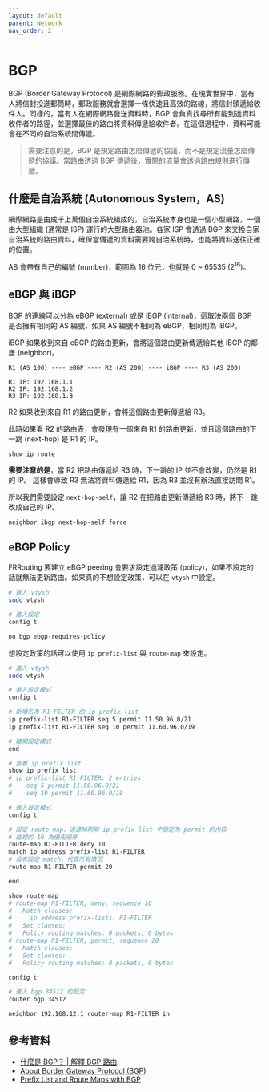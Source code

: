 ```yaml
---
layout: default
parent: Network
nav_order: 2
---
```


# BGP

BGP (Border Gateway Protocol) 是網際網路的郵政服務。在現實世界中，當有人將信封投進郵筒時，郵政服務就會選擇一條快速且高效的路線，將信封頭遞給收件人。同樣的，當有人在網際網路發送資料時，BGP 會負責找尋所有能到達資料收件者的路徑，並選擇最佳的路由將資料傳遞給收件者。在這個過程中，資料可能會在不同的自治系統間傳遞。

> 需要注意的是，BGP 是規定路由怎麼傳遞的協議，而不是規定流量怎麼傳遞的協議。當路由透過 BGP 傳遞後，實際的流量會透過路由規則進行傳遞。

## 什麼是自治系統 (Autonomous System，AS)

網際網路是由成千上萬個自治系統組成的，自治系統本身也是一個小型網路，一個由大型組織 (通常是 ISP) 運行的大型路由器池。各家 ISP 會透過 BGP 來交換自家自治系統的路由資料，確保當傳遞的資料需要跨自治系統時，也能將資料送往正確的位置。

AS 會帶有自己的編號 (number)，範圍為 16 位元，也就是 0 ~ 65535 ($2^{16}$)。

## eBGP 與 iBGP

BGP 的連線可以分為 eBGP (external) 或是 iBGP (internal)，這取決兩個 BGP 是否擁有相同的 AS 編號，如果 AS 編號不相同為 eBGP，相同則為 iBGP。

iBGP 如果收到來自 eBGP 的路由更新，會將這個路由更新傳遞給其他 iBGP 的鄰居 (neighbor)。

```text
R1 (AS 100) ---- eBGP ---- R2 (AS 200) ---- iBGP ---- R3 (AS 200)

R1 IP: 192.168.1.1
R2 IP: 192.168.1.2
R3 IP: 192.168.1.3
```

R2 如果收到來自 R1 的路由更新，會將這個路由更新傳遞給 R3。

此時如果看 R2 的路由表，會發現有一個來自 R1 的路由更新，並且這個路由的下一跳 (next-hop) 是 R1 的 IP。

```bash
show ip route
```

**需要注意的是**，當 R2 把路由傳遞給 R3 時，下一跳的 IP 並不會改變，仍然是 R1 的 IP。
這樣會導致 R3 無法將資料傳遞給 R1，因為 R3 並沒有辦法直接訪問 R1。

所以我們需要設定 `next-hop-self`，讓 R2 在把路由更新傳遞給 R3 時，將下一跳改成自己的 IP。

```text
neighbor ibgp next-hop-self force
```

## eBGP Policy

FRRouting 要建立 eBGP peering 會要求設定過濾政策 (policy)，如果不設定的話就無法更新路由。如果真的不想設定政策，可以在 `vtysh` 中設定。

```bash
# 進入 vtysh
sudo vtysh

# 進入設定
config t

no bgp ebgp-requires-policy
```

想設定政策的話可以使用 `ip prefix-list` 與 `route-map` 來設定。

```bash
# 進入 vtysh
sudo vtysh

# 進入設定模式
config t

# 新增名為 R1-FILTER 的 ip prefix list
ip prefix-list R1-FILTER seq 5 permit 11.50.96.0/21
ip prefix-list R1-FILTER seq 10 permit 11.60.96.0/19

# 離開設定模式
end

# 查看 ip prefix list
show ip prefix list
# ip prefix-list R1-FILTER: 2 entries
#    seq 5 permit 11.50.96.0/21
#    seq 10 permit 11.60.96.0/19

# 進入設定模式
config t

# 設定 route map，過濾掉剛剛 ip prefix list 中設定為 permit 的內容
# 這裡的 10 為優先順序
route-map R1-FILTER deny 10
match ip address prefix-list R1-FILTER
# 沒有設定 match，代表所有情況
route-map R1-FILTER permit 20

end

show route-map
# route-map R1-FILTER, deny, sequence 10
#   Match clauses:
#     ip address prefix-lists: R1-FILTER
#   Set clauses:
#   Policy routing matches: 0 packets, 0 bytes
# route-map R1-FILTER, permit, sequence 20
#   Match clauses:
#   Set clauses:
#   Policy routing matches: 0 packets, 0 bytes

config t

# 進入 bgp 34512 的設定
router bgp 34512

neighbor 192.168.12.1 router-map R1-FILTER in
```

## 參考資料

- [什麼是 BGP？ | 解釋 BGP 路由](https://www.cloudflare.com/zh-tw/learning/security/glossary/what-is-bgp/)
- [About Border Gateway Protocol (BGP)](<https://www.watchguard.com/help/docs/help-center/en-US/Content/en-US/Fireware/dynamicrouting/bgp_about_c.html?tocpath=Fireware%7CConfigure%20Network%20Settings%7CRoutes%20and%20Routing%7CAbout%20Border%20Gateway%20Protocol%20(BGP)%7C_____0>)
- [Prefix List and Route Maps with BGP](https://www.youtube.com/watch?v=ozDa2agSIXc)

